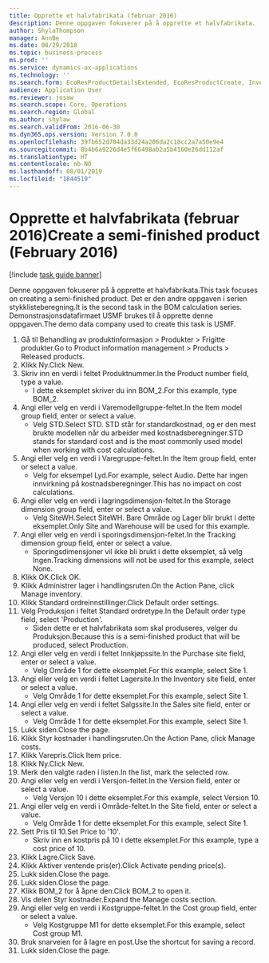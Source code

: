 ```yaml
---
title: Opprette et halvfabrikata (februar 2016)
description: Denne oppgaven fokuserer på å opprette et halvfabrikata.
author: ShylaThompson
manager: AnnBe
ms.date: 08/29/2018
ms.topic: business-process
ms.prod: ''
ms.service: dynamics-ax-applications
ms.technology: ''
ms.search.form: EcoResProductDetailsExtended, EcoResProductCreate, InventItemOrderSetup, InventItemPrice
audience: Application User
ms.reviewer: josaw
ms.search.scope: Core, Operations
ms.search.region: Global
ms.author: shylaw
ms.search.validFrom: 2016-06-30
ms.dyn365.ops.version: Version 7.0.0
ms.openlocfilehash: 39fb652d704da33d24a206da2c18cc2a7a50e9e4
ms.sourcegitcommit: 8b4b6a9226d4e5f66498ab2a5b4160e26dd112af
ms.translationtype: HT
ms.contentlocale: nb-NO
ms.lasthandoff: 08/01/2019
ms.locfileid: "1844519"
---
```

# <a name="create-a-semi-finished-product-february-2016"></a><span data-ttu-id="36fcd-103">Opprette et halvfabrikata (februar 2016)</span><span class="sxs-lookup"><span data-stu-id="36fcd-103">Create a semi-finished product (February 2016)</span></span>

[!include [task guide banner](../../includes/task-guide-banner.md)]

<span data-ttu-id="36fcd-104">Denne oppgaven fokuserer på å opprette et halvfabrikata.</span><span class="sxs-lookup"><span data-stu-id="36fcd-104">This task focuses on creating a semi-finished product.</span></span> <span data-ttu-id="36fcd-105">Det er den andre oppgaven i serien stykklisteberegning.</span><span class="sxs-lookup"><span data-stu-id="36fcd-105">It is the second task in the BOM calculation series.</span></span> <span data-ttu-id="36fcd-106">Demonstrasjonsdatafirmaet USMF brukes til å opprette denne oppgaven.</span><span class="sxs-lookup"><span data-stu-id="36fcd-106">The demo data company used to create this task is USMF.</span></span>

1. <span data-ttu-id="36fcd-107">Gå til Behandling av produktinformasjon > Produkter > Frigitte produkter.</span><span class="sxs-lookup"><span data-stu-id="36fcd-107">Go to Product information management > Products > Released products.</span></span>
2. <span data-ttu-id="36fcd-108">Klikk Ny.</span><span class="sxs-lookup"><span data-stu-id="36fcd-108">Click New.</span></span>
3. <span data-ttu-id="36fcd-109">Skriv inn en verdi i feltet Produktnummer.</span><span class="sxs-lookup"><span data-stu-id="36fcd-109">In the Product number field, type a value.</span></span>
    * <span data-ttu-id="36fcd-110">I dette eksemplet skriver du inn BOM_2.</span><span class="sxs-lookup"><span data-stu-id="36fcd-110">For this example, type BOM_2.</span></span>  
4. <span data-ttu-id="36fcd-111">Angi eller velg en verdi i Varemodellgruppe-feltet.</span><span class="sxs-lookup"><span data-stu-id="36fcd-111">In the Item model group field, enter or select a value.</span></span>
    * <span data-ttu-id="36fcd-112">Velg STD.</span><span class="sxs-lookup"><span data-stu-id="36fcd-112">Select STD.</span></span> <span data-ttu-id="36fcd-113">STD står for standardkostnad, og er den mest brukte modellen når du arbeider med kostnadsberegninger.</span><span class="sxs-lookup"><span data-stu-id="36fcd-113">STD stands for standard cost and is the most commonly used model when working with cost calculations.</span></span>  
5. <span data-ttu-id="36fcd-114">Angi eller velg en verdi i Varegruppe-feltet.</span><span class="sxs-lookup"><span data-stu-id="36fcd-114">In the Item group field, enter or select a value.</span></span>
    * <span data-ttu-id="36fcd-115">Velg for eksempel Lyd.</span><span class="sxs-lookup"><span data-stu-id="36fcd-115">For example, select Audio.</span></span> <span data-ttu-id="36fcd-116">Dette har ingen innvirkning på kostnadsberegninger.</span><span class="sxs-lookup"><span data-stu-id="36fcd-116">This has no impact on cost calculations.</span></span>  
6. <span data-ttu-id="36fcd-117">Angi eller velg en verdi i lagringsdimensjon-feltet.</span><span class="sxs-lookup"><span data-stu-id="36fcd-117">In the Storage dimension group field, enter or select a value.</span></span>
    * <span data-ttu-id="36fcd-118">Velg SiteWH.</span><span class="sxs-lookup"><span data-stu-id="36fcd-118">Select SiteWH.</span></span> <span data-ttu-id="36fcd-119">Bare Område og Lager blir brukt i dette eksemplet.</span><span class="sxs-lookup"><span data-stu-id="36fcd-119">Only Site and Warehouse will be used for this example.</span></span>  
7. <span data-ttu-id="36fcd-120">Angi eller velg en verdi i sporingsdimensjon-feltet.</span><span class="sxs-lookup"><span data-stu-id="36fcd-120">In the Tracking dimension group field, enter or select a value.</span></span>
    * <span data-ttu-id="36fcd-121">Sporingsdimensjoner vil ikke bli brukt i dette eksemplet, så velg Ingen.</span><span class="sxs-lookup"><span data-stu-id="36fcd-121">Tracking dimensions will not be used for this example, select None.</span></span>  
8. <span data-ttu-id="36fcd-122">Klikk OK.</span><span class="sxs-lookup"><span data-stu-id="36fcd-122">Click OK.</span></span>
9. <span data-ttu-id="36fcd-123">Klikk Administrer lager i handlingsruten.</span><span class="sxs-lookup"><span data-stu-id="36fcd-123">On the Action Pane, click Manage inventory.</span></span>
10. <span data-ttu-id="36fcd-124">Klikk Standard ordreinnstillinger.</span><span class="sxs-lookup"><span data-stu-id="36fcd-124">Click Default order settings.</span></span>
11. <span data-ttu-id="36fcd-125">Velg Produksjon i feltet Standard ordretype.</span><span class="sxs-lookup"><span data-stu-id="36fcd-125">In the Default order type field, select 'Production'.</span></span>
    * <span data-ttu-id="36fcd-126">Siden dette er et halvfabrikata som skal produseres, velger du Produksjon.</span><span class="sxs-lookup"><span data-stu-id="36fcd-126">Because this is a semi-finished product that will be produced, select Production.</span></span>  
12. <span data-ttu-id="36fcd-127">Angi eller velg en verdi i feltet Innkjøpssite.</span><span class="sxs-lookup"><span data-stu-id="36fcd-127">In the Purchase site field, enter or select a value.</span></span>
    * <span data-ttu-id="36fcd-128">Velg Område 1 for dette eksemplet.</span><span class="sxs-lookup"><span data-stu-id="36fcd-128">For this example, select Site 1.</span></span>  
13. <span data-ttu-id="36fcd-129">Angi eller velg en verdi i feltet Lagersite.</span><span class="sxs-lookup"><span data-stu-id="36fcd-129">In the Inventory site field, enter or select a value.</span></span>
    * <span data-ttu-id="36fcd-130">Velg Område 1 for dette eksemplet.</span><span class="sxs-lookup"><span data-stu-id="36fcd-130">For this example, select Site 1.</span></span>  
14. <span data-ttu-id="36fcd-131">Angi eller velg en verdi i feltet Salgssite.</span><span class="sxs-lookup"><span data-stu-id="36fcd-131">In the Sales site field, enter or select a value.</span></span>
    * <span data-ttu-id="36fcd-132">Velg Område 1 for dette eksemplet.</span><span class="sxs-lookup"><span data-stu-id="36fcd-132">For this example, select Site 1.</span></span>  
15. <span data-ttu-id="36fcd-133">Lukk siden.</span><span class="sxs-lookup"><span data-stu-id="36fcd-133">Close the page.</span></span>
16. <span data-ttu-id="36fcd-134">Klikk Styr kostnader i handlingsruten.</span><span class="sxs-lookup"><span data-stu-id="36fcd-134">On the Action Pane, click Manage costs.</span></span>
17. <span data-ttu-id="36fcd-135">Klikk Varepris.</span><span class="sxs-lookup"><span data-stu-id="36fcd-135">Click Item price.</span></span>
18. <span data-ttu-id="36fcd-136">Klikk Ny.</span><span class="sxs-lookup"><span data-stu-id="36fcd-136">Click New.</span></span>
19. <span data-ttu-id="36fcd-137">Merk den valgte raden i listen.</span><span class="sxs-lookup"><span data-stu-id="36fcd-137">In the list, mark the selected row.</span></span>
20. <span data-ttu-id="36fcd-138">Angi eller velg en verdi i Versjon-feltet.</span><span class="sxs-lookup"><span data-stu-id="36fcd-138">In the Version field, enter or select a value.</span></span>
    * <span data-ttu-id="36fcd-139">Velg Versjon 10 i dette eksemplet.</span><span class="sxs-lookup"><span data-stu-id="36fcd-139">For this example, select Version 10.</span></span>  
21. <span data-ttu-id="36fcd-140">Angi eller velg en verdi i Område-feltet.</span><span class="sxs-lookup"><span data-stu-id="36fcd-140">In the Site field, enter or select a value.</span></span>
    * <span data-ttu-id="36fcd-141">Velg Område 1 for dette eksemplet.</span><span class="sxs-lookup"><span data-stu-id="36fcd-141">For this example, select Site 1.</span></span>  
22. <span data-ttu-id="36fcd-142">Sett Pris til 10.</span><span class="sxs-lookup"><span data-stu-id="36fcd-142">Set Price to '10'.</span></span>
    * <span data-ttu-id="36fcd-143">Skriv inn en kostpris på 10 i dette eksemplet.</span><span class="sxs-lookup"><span data-stu-id="36fcd-143">For this example, type a cost price of 10.</span></span>  
23. <span data-ttu-id="36fcd-144">Klikk Lagre.</span><span class="sxs-lookup"><span data-stu-id="36fcd-144">Click Save.</span></span>
24. <span data-ttu-id="36fcd-145">Klikk Aktiver ventende pris(er).</span><span class="sxs-lookup"><span data-stu-id="36fcd-145">Click Activate pending price(s).</span></span>
25. <span data-ttu-id="36fcd-146">Lukk siden.</span><span class="sxs-lookup"><span data-stu-id="36fcd-146">Close the page.</span></span>
26. <span data-ttu-id="36fcd-147">Lukk siden.</span><span class="sxs-lookup"><span data-stu-id="36fcd-147">Close the page.</span></span>
27. <span data-ttu-id="36fcd-148">Klikk BOM_2 for å åpne den.</span><span class="sxs-lookup"><span data-stu-id="36fcd-148">Click BOM_2 to open it.</span></span>
28. <span data-ttu-id="36fcd-149">Vis delen Styr kostnader.</span><span class="sxs-lookup"><span data-stu-id="36fcd-149">Expand the Manage costs section.</span></span>
29. <span data-ttu-id="36fcd-150">Angi eller velg en verdi i Kostgruppe-feltet.</span><span class="sxs-lookup"><span data-stu-id="36fcd-150">In the Cost group field, enter or select a value.</span></span>
    * <span data-ttu-id="36fcd-151">Velg Kostgruppe M1 for dette eksemplet.</span><span class="sxs-lookup"><span data-stu-id="36fcd-151">For this example, select Cost group M1.</span></span>  
30. <span data-ttu-id="36fcd-152">Bruk snarveien for å lagre en post.</span><span class="sxs-lookup"><span data-stu-id="36fcd-152">Use the shortcut for saving a record.</span></span>
31. <span data-ttu-id="36fcd-153">Lukk siden.</span><span class="sxs-lookup"><span data-stu-id="36fcd-153">Close the page.</span></span>

